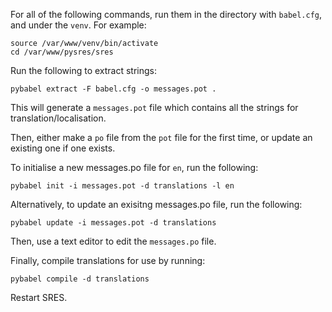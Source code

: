 For all of the following commands, run them in the directory with ```babel.cfg```, and under the ```venv```. For example:

```
source /var/www/venv/bin/activate
cd /var/www/pysres/sres
```

Run the following to extract strings:

```
pybabel extract -F babel.cfg -o messages.pot .
```

This will generate a ```messages.pot``` file which contains all the strings for translation/localisation.

Then, either make a ```po``` file from the ```pot``` file for the first time, or update an existing one if one exists.

To initialise a new messages.po file for ```en```, run the following:

```
pybabel init -i messages.pot -d translations -l en
```

Alternatively, to update an exisitng messages.po file, run the following:

```
pybabel update -i messages.pot -d translations
```

Then, use a text editor to edit the ```messages.po``` file.

Finally, compile translations for use by running:

```
pybabel compile -d translations
```

Restart SRES.
